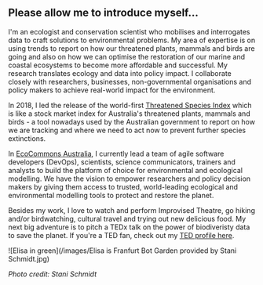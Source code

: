 ## Please allow me to introduce myself...

I'm an ecologist and conservation scientist who mobilises and interrogates data to craft solutions to environmental problems. My area of expertise is on using trends to report on how our threatened plants, mammals and birds are going and also on how we can optimise the restoration of our marine and coastal ecosystems to become more affordable and successful. My research translates ecology and data into policy impact. I collaborate closely with researchers, businesses, non-governmental organisations and policy makers to achieve real-world impact for the environment. 

In 2018, I led the release of the world-first 
[Threatened Species Index](https://tsx.org.au/ "Australia's Threatened Species Index") which is like a stock market index for Australia's threatened plants, mammals and birds - a tool nowadays used by the Australian government to report on how we are tracking and where we need to act now to prevent further species extinctions. 

In [EcoCommons Australia](https://www.ecocommons.org.au/ "EcoCommons Australia"), I currently lead a team of agile software developers (DevOps), scientists, science communicators, trainers and analysts to build the platform of choice for environmental and ecological modelling. We have the vision to empower researchers and policy decision makers by giving them access to trusted, world-leading ecological and environmental modelling tools to protect and restore the planet.

Besides my work, I love to watch and perform Improvised Theatre, go hiking and/or birdwatching, cultural travel and trying out new delicious food. My next big adventure is to pitch a TEDx talk on the power of biodiveristy data to save the planet. If you're a TED fan, check out my [TED profile here](https://www.ted.com/profiles/35005368/about "Elisa's TED profile").

![Elisa in green](/images/Elisa is Franfurt Bot Garden provided by Stani Schmidt.jpg)

*Photo credit: Stani Schmidt*
